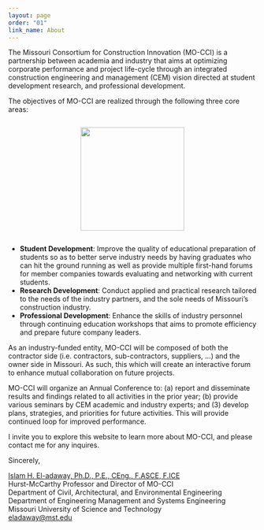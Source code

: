 ```yaml
---
layout: page
order: "01"
link_name: About
---
```


<div class="about-container">
    <div class="col-md-8 offset-md-2">
        <div class="card">
            <div class="card-body">
                <p>
                The Missouri Consortium for Construction Innovation (MO-CCI) is a partnership between academia and industry that aims at optimizing corporate performance and project life-cycle through an integrated construction engineering and management (CEM) vision directed at student development research, and professional development.
                </p>
                <p>
                    The objectives of MO-CCI are realized through the following three core areas:
                </p>
                <div style="text-align:center;" >
                    <img style="width:15em; max-width=100%; margin:1em;" src="{{ '/files/core_areas/core-areas.png' | relative_url }}"/>
                </div>
                <ul>
                    <li>
                        <b>Student Development</b>: Improve the quality of educational preparation of students so as to better serve industry needs by having graduates who can hit the ground running as well as provide multiple first-hand forums for member companies towards  evaluating and networking with current students.
                    </li>
                    <li>
                        <b>Research Development</b>: Conduct applied and practical research tailored to the needs of the industry partners, and the sole needs of Missouri’s construction industry.
                    </li>
                    <li>
                        <b>Professional Development</b>: Enhance the skills of industry personnel through continuing education workshops that aims to promote efficiency and prepare future company leaders.
                    </li>
                </ul>
                <p>
                    As an industry-funded entity, MO-CCI will be composed of both the contractor side (i.e. contractors, sub-contractors, suppliers, ...) and the owner side in Missouri. As such, this which will create an interactive forum to enhance mutual collaboration on future projects.
                </p>
                <p>
                    MO-CCI will organize an Annual Conference to: (a) report and disseminate results and findings related to all activities in the prior year; (b) provide various seminars
                    by CEM academic and industry experts; and (3) develop plans, strategies, and priorities for future activities. This will provide continued loop for improved performance.
                </p>
                <p>
                    I invite you to explore this website to learn more about MO-CCI, and please contact me for any inquires.
                </p>
                <p>
                    Sincerely,
                </p>
                <p>
                    <a href="https://web.mst.edu/~eladawayi">
                        Islam H. El-adaway, Ph.D., P.E., CEng., F.ASCE, F.ICE 
                    </a><br/>
                    Hurst-McCarthy Professor and Director of MO-CCI<br/>
                    Department of Civil, Architectural, and Environmental Engineering <br/>
                    Department of Engineering Management and Systems Engineering <br/>
                    Missouri University of Science and Technology <br/>
                    <a href="mailto:eladaway@mst.edu">eladaway@mst.edu</a>
                </p>
            </div>
        </div>
    </div>
</div>

<style>
    body {
        background-image: url({{ '/files/backgrounds/building-768815_1920.jpg' | relative_url }});
        background-repeat: no-repeat;
        background-size: cover;
    }
</style>
